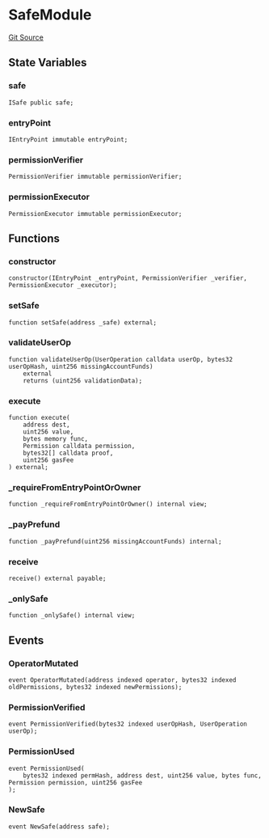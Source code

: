 # SafeModule
[Git Source](https://github.com/permissivelabs/core/blob/fa33ef18b6b5de6eccb85fa5ba3f8e660923b0ae/src/integrations/safe/SafeModule.sol)


## State Variables
### safe

```solidity
ISafe public safe;
```


### entryPoint

```solidity
IEntryPoint immutable entryPoint;
```


### permissionVerifier

```solidity
PermissionVerifier immutable permissionVerifier;
```


### permissionExecutor

```solidity
PermissionExecutor immutable permissionExecutor;
```


## Functions
### constructor


```solidity
constructor(IEntryPoint _entryPoint, PermissionVerifier _verifier, PermissionExecutor _executor);
```

### setSafe


```solidity
function setSafe(address _safe) external;
```

### validateUserOp


```solidity
function validateUserOp(UserOperation calldata userOp, bytes32 userOpHash, uint256 missingAccountFunds)
    external
    returns (uint256 validationData);
```

### execute


```solidity
function execute(
    address dest,
    uint256 value,
    bytes memory func,
    Permission calldata permission,
    bytes32[] calldata proof,
    uint256 gasFee
) external;
```

### _requireFromEntryPointOrOwner


```solidity
function _requireFromEntryPointOrOwner() internal view;
```

### _payPrefund


```solidity
function _payPrefund(uint256 missingAccountFunds) internal;
```

### receive


```solidity
receive() external payable;
```

### _onlySafe


```solidity
function _onlySafe() internal view;
```

## Events
### OperatorMutated

```solidity
event OperatorMutated(address indexed operator, bytes32 indexed oldPermissions, bytes32 indexed newPermissions);
```

### PermissionVerified

```solidity
event PermissionVerified(bytes32 indexed userOpHash, UserOperation userOp);
```

### PermissionUsed

```solidity
event PermissionUsed(
    bytes32 indexed permHash, address dest, uint256 value, bytes func, Permission permission, uint256 gasFee
);
```

### NewSafe

```solidity
event NewSafe(address safe);
```

